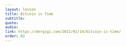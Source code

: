 ```yaml
---
layout: lesson
title: Bitcoin is Time
subtitle:
quote:
audio:
link: https://dergigi.com/2021/01/14/bitcoin-is-time/
order: 02
---
```

